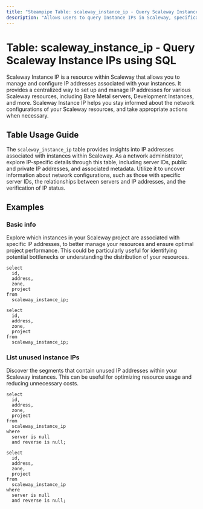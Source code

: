```yaml
---
title: "Steampipe Table: scaleway_instance_ip - Query Scaleway Instance IPs using SQL"
description: "Allows users to query Instance IPs in Scaleway, specifically to obtain details about public and private IP addresses associated with instances, providing insights into network configurations and potential anomalies."
---
```


# Table: scaleway_instance_ip - Query Scaleway Instance IPs using SQL

Scaleway Instance IP is a resource within Scaleway that allows you to manage and configure IP addresses associated with your instances. It provides a centralized way to set up and manage IP addresses for various Scaleway resources, including Bare Metal servers, Development Instances, and more. Scaleway Instance IP helps you stay informed about the network configurations of your Scaleway resources, and take appropriate actions when necessary.

## Table Usage Guide

The `scaleway_instance_ip` table provides insights into IP addresses associated with instances within Scaleway. As a network administrator, explore IP-specific details through this table, including server IDs, public and private IP addresses, and associated metadata. Utilize it to uncover information about network configurations, such as those with specific server IDs, the relationships between servers and IP addresses, and the verification of IP status.

## Examples

### Basic info
Explore which instances in your Scaleway project are associated with specific IP addresses, to better manage your resources and ensure optimal project performance. This could be particularly useful for identifying potential bottlenecks or understanding the distribution of your resources.

```sql+postgres
select
  id,
  address,
  zone,
  project
from
  scaleway_instance_ip;
```

```sql+sqlite
select
  id,
  address,
  zone,
  project
from
  scaleway_instance_ip;
```

### List unused instance IPs
Discover the segments that contain unused IP addresses within your Scaleway instances. This can be useful for optimizing resource usage and reducing unnecessary costs.

```sql+postgres
select
  id,
  address,
  zone,
  project
from
  scaleway_instance_ip
where
  server is null
  and reverse is null;
```

```sql+sqlite
select
  id,
  address,
  zone,
  project
from
  scaleway_instance_ip
where
  server is null
  and reverse is null;
```
